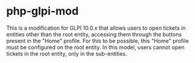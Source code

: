 # php-glpi-mod

This is a modification for GLPI 10.0.x that allows users to open tickets in entities other than the root entity, accessing them through the buttons present in the "Home" profile. For this to be possible, this "Home" profile must be configured on the root entity. In this model, users cannot open tickets in the root entity, only in the sub-entities.

